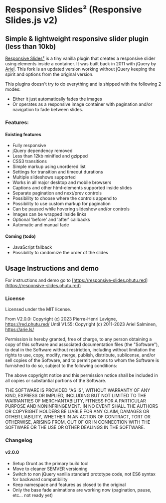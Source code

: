 # Responsive Slides² (Responsive Slides.js v2)

## Simple & lightweight responsive slider plugin (less than 10kb)
[Responsive Slides²](https://responsive-slides.phutu.red) is a tiny vanilla plugin that creates a responsive slider using elements inside a container. 
It was built back in 2011 with jQuery by [Ariel](http://responsiveslides.com/). 
This fork is an updated version working without jQuery keeping the spirit and options from the original version.

This plugins doesn't try to do everything and is shipped with the following 2 modes:
- Either it just automatically fades the images
- Or operates as a responsive image container with pagination and/or navigation to fade between slides.


### Features:

#### Existing features
 * Fully responsive
 * jQuery dependency removed
 * Less than 12kb minified and gzipped
 * CSS3 transitions 
 * Simple markup using unordered list
 * Settings for transition and timeout durations
 * Multiple slideshows supported
 * Works in all major desktop and mobile browsers
 * Captions and other html-elements supported inside slides
 * Separate pagination and next/prev controls
 * Possibility to choose where the controls append to
 * Possibility to use custom markup for pagination
 * Can be paused while hovering slideshow and/or controls
 * Images can be wrapped inside links
 * Optional 'before' and 'after' callbacks
 * Automatic and manual fade

#### Coming (todo)
 * JavaScript fallback
 * Possibility to randomize the order of the slides



## Usage Instructions and demo

For instructions and demo go to [https://responsive-slides.phutu.red](https://responsive-slides.phutu.red)



### License

Licensed under the MIT license.

From V2.0.0: Copyright (c) 2023 Pierre-Henri Lavigne, https://red.phutu.red/
Until V1.55: Copyright (c) 2011-2023 Ariel Salminen, https://arie.ls/

Permission is hereby granted, free of charge, to any person obtaining a copy of this software and associated documentation files (the "Software"), to deal in the Software without restriction, including without limitation the rights to use, copy, modify, merge, publish, distribute, sublicense, and/or sell copies of the Software, and to permit persons to whom the Software is furnished to do so, subject to the following conditions:

The above copyright notice and this permission notice shall be included in all copies or substantial portions of the Software.

THE SOFTWARE IS PROVIDED "AS IS", WITHOUT WARRANTY OF ANY KIND, EXPRESS OR IMPLIED, INCLUDING BUT NOT LIMITED TO THE WARRANTIES OF MERCHANTABILITY, FITNESS FOR A PARTICULAR PURPOSE AND NONINFRINGEMENT. IN NO EVENT SHALL THE AUTHORS OR COPYRIGHT HOLDERS BE LIABLE FOR ANY CLAIM, DAMAGES OR OTHER LIABILITY, WHETHER IN AN ACTION OF CONTRACT, TORT OR OTHERWISE, ARISING FROM, OUT OF OR IN CONNECTION WITH THE SOFTWARE OR THE USE OR OTHER DEALINGS IN THE SOFTWARE.



### Changelog

#### v2.0.0
- Setup Grunt as the primary build tool
- Move to cleaner SEMVER versioning
- Switch to non jQuery vanilla standard prototype code, not ES6 syntax for backward compatibility
- Keep namespace and features as closed to the original
- Only the base fade animations are working now (pagination, pause, etc... not ready yet)
